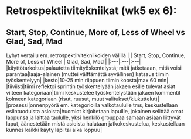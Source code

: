 # Retrospektiivitekniikat (wk5 ex 6):
## Start, Stop, Continue, More of, Less of Wheel vs Glad, Sad, Mad
Lyhyt vertailu em. retrospektiivitekniikoiden välillä
| | Start, Stop, Continue, More of, Less of Wheel | Glad, Sad, Mad |
|:---|:---|:---|
|käyttötarkoitus|palautetta tiimityöskentelystä; mitä jatketaaan, mitä voisi parantaa|laaja-alainen (muttei välttämättä syvällinen) katsaus tiimin työskentelyyn|
|kesto|10-25 min riippuen tiimin koosta|max 60 min|
|tiiviisti|tiimi reflektoi sprintin työskentelyään jakaen esille tulevat asiat viiteen kategoriaan|tiimi keskustelee työskentelystään jakaen kommentit kolmeen kategoriaan (risut, ruusut, muut valitukset/kiukuttelut)|
|prosessi|onnenpyörä em. kategorioilla valkotaululle tms, keskustellaan esiintuoduista asioista|huomiot kirjoitetaan lapuille, jokainen selittää omat lappunsa ja laittaa taululle, yksi henkilö grouppaa samaan asiaan liittyvät laput, äänestetään mistä asioista halutaan jatkokeskustelua, keskustellaan kunnes kaikki käyty läpi tai aika loppuu|